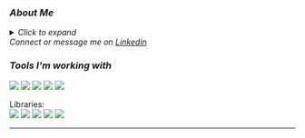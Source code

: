 ### *About Me*
<details>
  <summary><i>Click to expand</i></summary>

###### 😄 *Pronouns: she/her*  
* 📚 I'm currently studying data science at Codeup 
   * *🎓  Projected completion: August 2022*
* :us: I'm a USAF veteran and served as an Arabic Linguist
* ⛸ I was also a competitive figure skater & coach
* ⚡ AND a 🚀 space enthusiast , 💪 competitive ninja athlete, and ♟️ chess ~~master~~ player 
* :round_pushpin: *currently* San Antonio, TX
* 📬  [Email me!](mailto:mindy.shiben@gmail.com)
</details

### *Connect or message me on <a href="https://www.linkedin.com/in/mindyshiben" target="_blank">Linkedin</a>*
  <!--Might want to mix this up later in order to have a Linkedin and Tableau Public profile -->
### *Tools I'm working with*
<img src="https://img.shields.io/badge/Python-306998?&style=for-the-badge&logo=python&logoColor=FFD43B"/> <img src="https://img.shields.io/badge/GitHub-333333?&style=for-the-badge&logo=github&logoColor=f5f5f5"/> <img src="https://img.shields.io/badge/MySQL-00758F?&style=for-the-badge&logo=mysql&logoColor=F29111"/>  <img src="https://img.shields.io/badge/Jupyter-4e4e4e?&style=for-the-badge&logo=Jupyter&logoColor=f37626" />
  <img src="https://img.shields.io/badge/Tableau-18417e?&style=for-the-badge&logo=tableau&logoColor=white" />
  
  Libraries:  
    <img src="https://img.shields.io/badge/pandas-130654?&style=for-the-badge&logo=pandas&logoColor=white" /> <img src="https://img.shields.io/badge/numpy-4d77cf?&style=for-the-badge&logo=numpy&logoColor=4daacf" /> <img src="https://img.shields.io/badge/matplotlib-11557c?&style=for-the-badge&logo=python&logoColor=white" /> <img src="https://img.shields.io/badge/seaborn-444876?&style=for-the-badge&logo=python&logoColor=white" /> <img src="https://img.shields.io/badge/sklearn-f7931e?&style=for-the-badge&logo=scikit-learn&logoColor=black" />
<!-- Note, I need to find the appropriate matplotlib logo -->
---




